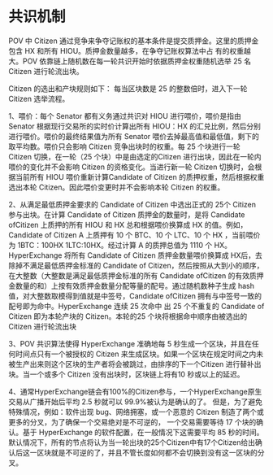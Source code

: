 # 共识机制

POV 中 Citizen 通过竞争来争夺记账权的基本条件是提交质押金。这里的质押金包含 HX 和所有 HIOU。质押金数量越多，在争夺记账权算法中占
有的权重越大。POV 依靠链上随机数在每一轮共识开始时依据质押金权重随机选举 25 名 Citizen 进行轮流出块。

Citizen 的选出和产块规则如下：
每当区块数是 25 的整数倍时，进入下一轮 Citizen 选举流程。

1、喂价：每个 Senator 都有义务通过共识对 HIOU 进行喂价，喂价是指由 Senator 根据现行交易所的实时价计算出所有 HIOU：HX 的汇兑比例，然后分别进行喂价。喂价的最终结果值为所有 Senator 喂价去掉最高值和最低值，剩下的取平均数。喂价只会影响 Citizen 竞争出块时的权重。每 25 个块进行一轮 Citizen 切换，在一轮（25 个块）中是由选定的Citizen 进行出块，因此在一轮内喂价的变化并不会影响 Citizen 的资格变化。当进行新一轮 Citizen 切换时，会根据当前所有 HIOU 喂价重新计算Candidate of Citizen 的质押权重，然后根据权重选出本轮 Citizen。因此喂价变更时并不会影响本轮 Citizen 的权重。

2、从满足最低质押金要求的 Candidate of Citizen 中选出正式的 25个 Citizen 参与出块。在计算 Candidate of Citizen 质押金的数量时，是将 Candidate ofCitizen 上质押的所有 HIOU 和 HX 总和根据喂价换算成 HX 的值。例如，Candidate of Citizen A 上质押有 10 个 BTC、10 个 LTC、10 个 HX ，当前喂价为 1BTC：100HX 1LTC:10HX。经过计算 A 的质押总值为 1110 个 HX。HyperExchange 将所有 Candidate of Citizen 质押金数量喂价换算成 HX后，去除掉不满足最低质押金标准的 Candidate of Citizen，然后按照从大到小的顺序，在大整数（大整数是满足最低质押金标准的所有 Candidate ofCitizen 的有效质押金数量的和）上按有效质押金数量分配等量的配号。通过随机数种子生成 hash 值，对大整数取模得到值就是中签号，Candidate ofCitizen 拥有与中签号一致的配号即为命中。HyperExchange 连续 25 次命中
出 25 个不重复的 Candidate of Citizen 即为本轮产块的 Citizen。本轮的25 个块将根据命中顺序由被选出的 Citizen 进行轮流出块

3、POV 共识算法使得 HyperExchange 准确地每 5 秒生成一个区块，并且在任何时间点只有一个被授权的 Citizen 来生成区块。如果一个区块在规定时间之内未被生产出来则这个区块的生产者将会被跳过，由排序的下一个Citizen 进行替补出块。当一个或多个 Citizen 没有出块时，区块链上将有10 秒或以上的延迟。

4、通常HyperExchange链会有100%的Citizen参与，一个HyperExchange原生交易从广播开始后平均 2.5 秒就可以 99.9%被认为是确认的了。
但是，为了避免特殊情况，例如：软件出现 bug、网络拥塞，或一个恶意的 Citizen 制造了两个或更多的分叉，为了确保一个交易绝对是不可逆的，
一个交易需要等待 17 个块的确认。基于 HyperExchange 的软件配置，在一般情况下这需要平均 85 秒的时间。 默认情况下，所有的节点将认为当一轮出块的25个Citizen中有17个Citizen给出确认后这一区块就是不可逆的了，并且不管长度如何都不会切换到没有这一区块的分叉。